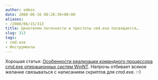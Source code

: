 ```yaml
---
author: admin
date: 2008-06-16 00:26:36+00:00
aliases:
- /2008/06/15/313
title: Ценителям логичности и простоты cmd.exe посвящается…
slug: 313
tags:
- cmd.exe
- Инструменты
---
```


Хорошая статья: [Особенности реализации командного процессора cmd.exe операционных систем WinNT](http://www.rsdn.ru/article/winshell/NTCommandProcessor.xml). Напрочь отбивает всякое желание связываться с написанием скриптов для cmd.exe. :-)
